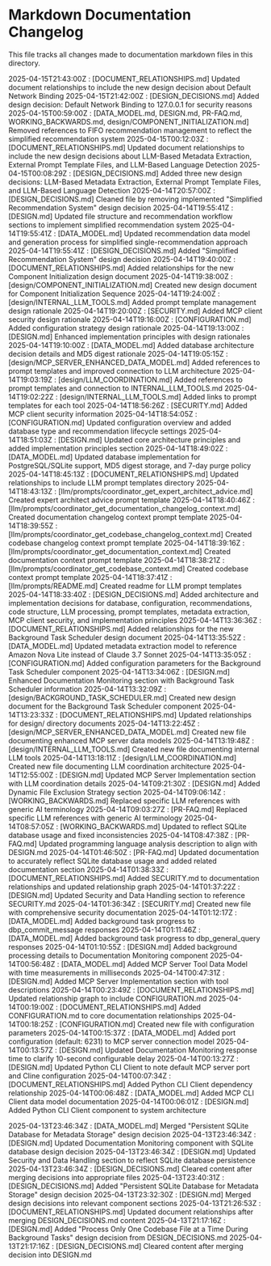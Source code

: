 # Markdown Documentation Changelog

This file tracks all changes made to documentation markdown files in this directory.

2025-04-15T21:43:00Z : [DOCUMENT_RELATIONSHIPS.md] Updated document relationships to include the new design decision about Default Network Binding
2025-04-15T21:42:00Z : [DESIGN_DECISIONS.md] Added design decision: Default Network Binding to 127.0.0.1 for security reasons
2025-04-15T00:59:00Z : [DATA_MODEL.md, DESIGN.md, PR-FAQ.md, WORKING_BACKWARDS.md, design/COMPONENT_INITIALIZATION.md] Removed references to FIFO recommendation management to reflect the simplified recommendation system
2025-04-15T00:12:03Z : [DOCUMENT_RELATIONSHIPS.md] Updated document relationships to include the new design decisions about LLM-Based Metadata Extraction, External Prompt Template Files, and LLM-Based Language Detection
2025-04-15T00:08:29Z : [DESIGN_DECISIONS.md] Added three new design decisions: LLM-Based Metadata Extraction, External Prompt Template Files, and LLM-Based Language Detection
2025-04-14T20:57:00Z : [DESIGN_DECISIONS.md] Cleaned file by removing implemented "Simplified Recommendation System" design decision
2025-04-14T19:55:41Z : [DESIGN.md] Updated file structure and recommendation workflow sections to implement simplified recommendation system
2025-04-14T19:55:41Z : [DATA_MODEL.md] Updated recommendation data model and generation process for simplified single-recommendation approach
2025-04-14T19:55:41Z : [DESIGN_DECISIONS.md] Added "Simplified Recommendation System" design decision
2025-04-14T19:40:00Z : [DOCUMENT_RELATIONSHIPS.md] Added relationships for the new Component Initialization design document
2025-04-14T19:38:00Z : [design/COMPONENT_INITIALIZATION.md] Created new design document for Component Initialization Sequence
2025-04-14T19:24:00Z : [design/INTERNAL_LLM_TOOLS.md] Added prompt template management design rationale
2025-04-14T19:20:00Z : [SECURITY.md] Added MCP client security design rationale
2025-04-14T19:16:00Z : [CONFIGURATION.md] Added configuration strategy design rationale
2025-04-14T19:13:00Z : [DESIGN.md] Enhanced implementation principles with design rationales
2025-04-14T19:10:00Z : [DATA_MODEL.md] Added database architecture decision details and MD5 digest rationale
2025-04-14T19:05:15Z : [design/MCP_SERVER_ENHANCED_DATA_MODEL.md] Added references to prompt templates and improved connection to LLM architecture
2025-04-14T19:03:19Z : [design/LLM_COORDINATION.md] Added references to prompt templates and connection to INTERNAL_LLM_TOOLS.md
2025-04-14T19:02:22Z : [design/INTERNAL_LLM_TOOLS.md] Added links to prompt templates for each tool
2025-04-14T18:56:26Z : [SECURITY.md] Added MCP client security information
2025-04-14T18:54:05Z : [CONFIGURATION.md] Updated configuration overview and added database type and recommendation lifecycle settings
2025-04-14T18:51:03Z : [DESIGN.md] Updated core architecture principles and added implementation principles section
2025-04-14T18:49:02Z : [DATA_MODEL.md] Updated database implementation for PostgreSQL/SQLite support, MD5 digest storage, and 7-day purge policy
2025-04-14T18:45:13Z : [DOCUMENT_RELATIONSHIPS.md] Updated relationships to include LLM prompt templates directory
2025-04-14T18:43:13Z : [llm/prompts/coordinator_get_expert_architect_advice.md] Created expert architect advice prompt template
2025-04-14T18:40:46Z : [llm/prompts/coordinator_get_documentation_changelog_context.md] Created documentation changelog context prompt template
2025-04-14T18:39:55Z : [llm/prompts/coordinator_get_codebase_changelog_context.md] Created codebase changelog context prompt template
2025-04-14T18:39:16Z : [llm/prompts/coordinator_get_documentation_context.md] Created documentation context prompt template
2025-04-14T18:38:21Z : [llm/prompts/coordinator_get_codebase_context.md] Created codebase context prompt template
2025-04-14T18:37:41Z : [llm/prompts/README.md] Created readme for LLM prompt templates
2025-04-14T18:33:40Z : [DESIGN_DECISIONS.md] Added architecture and implementation decisions for database, configuration, recommendations, code structure, LLM processing, prompt templates, metadata extraction, MCP client security, and implementation principles
2025-04-14T13:36:36Z : [DOCUMENT_RELATIONSHIPS.md] Added relationships for the new Background Task Scheduler design document
2025-04-14T13:35:52Z : [DATA_MODEL.md] Updated metadata extraction model to reference Amazon Nova Lite instead of Claude 3.7 Sonnet
2025-04-14T13:35:05Z : [CONFIGURATION.md] Added configuration parameters for the Background Task Scheduler component
2025-04-14T13:34:06Z : [DESIGN.md] Enhanced Documentation Monitoring section with Background Task Scheduler information
2025-04-14T13:32:09Z : [design/BACKGROUND_TASK_SCHEDULER.md] Created new design document for the Background Task Scheduler component
2025-04-14T13:23:33Z : [DOCUMENT_RELATIONSHIPS.md] Updated relationships for design/ directory documents
2025-04-14T13:22:45Z : [design/MCP_SERVER_ENHANCED_DATA_MODEL.md] Created new file documenting enhanced MCP server data models
2025-04-14T13:19:48Z : [design/INTERNAL_LLM_TOOLS.md] Created new file documenting internal LLM tools
2025-04-14T13:18:11Z : [design/LLM_COORDINATION.md] Created new file documenting LLM coordination architecture
2025-04-14T12:55:00Z : [DESIGN.md] Updated MCP Server Implementation section with LLM coordination details
2025-04-14T09:21:30Z : [DESIGN.md] Added Dynamic File Exclusion Strategy section
2025-04-14T09:06:14Z : [WORKING_BACKWARDS.md] Replaced specific LLM references with generic AI terminology
2025-04-14T09:03:27Z : [PR-FAQ.md] Replaced specific LLM references with generic AI terminology
2025-04-14T08:57:05Z : [WORKING_BACKWARDS.md] Updated to reflect SQLite database usage and fixed inconsistencies
2025-04-14T08:47:38Z : [PR-FAQ.md] Updated programming language analysis description to align with DESIGN.md
2025-04-14T01:46:50Z : [PR-FAQ.md] Updated documentation to accurately reflect SQLite database usage and added related documentation section
2025-04-14T01:38:33Z : [DOCUMENT_RELATIONSHIPS.md] Added SECURITY.md to documentation relationships and updated relationship graph
2025-04-14T01:37:22Z : [DESIGN.md] Updated Security and Data Handling section to reference SECURITY.md
2025-04-14T01:36:34Z : [SECURITY.md] Created new file with comprehensive security documentation
2025-04-14T01:12:17Z : [DATA_MODEL.md] Added background task progress to dbp_commit_message responses
2025-04-14T01:11:46Z : [DATA_MODEL.md] Added background task progress to dbp_general_query responses
2025-04-14T01:10:55Z : [DESIGN.md] Added background processing details to Documentation Monitoring component
2025-04-14T00:56:48Z : [DATA_MODEL.md] Added MCP Server Tool Data Model with time measurements in milliseconds
2025-04-14T00:47:31Z : [DESIGN.md] Added MCP Server Implementation section with tool descriptions
2025-04-14T00:23:49Z : [DOCUMENT_RELATIONSHIPS.md] Updated relationship graph to include CONFIGURATION.md
2025-04-14T00:19:00Z : [DOCUMENT_RELATIONSHIPS.md] Added CONFIGURATION.md to core documentation relationships
2025-04-14T00:18:25Z : [CONFIGURATION.md] Created new file with configuration parameters
2025-04-14T00:15:37Z : [DATA_MODEL.md] Added port configuration (default: 6231) to MCP server connection model
2025-04-14T00:13:57Z : [DESIGN.md] Updated Documentation Monitoring response time to clarify 10-second configurable delay
2025-04-14T00:13:27Z : [DESIGN.md] Updated Python CLI Client to note default MCP server port and Cline configuration
2025-04-14T00:07:34Z : [DOCUMENT_RELATIONSHIPS.md] Added Python CLI Client dependency relationship
2025-04-14T00:06:48Z : [DATA_MODEL.md] Added MCP CLI Client data model documentation
2025-04-14T00:06:01Z : [DESIGN.md] Added Python CLI Client component to system architecture

2025-04-13T23:46:34Z : [DATA_MODEL.md] Merged "Persistent SQLite Database for Metadata Storage" design decision
2025-04-13T23:46:34Z : [DESIGN.md] Updated Documentation Monitoring component with SQLite database design decision
2025-04-13T23:46:34Z : [DESIGN.md] Updated Security and Data Handling section to reflect SQLite database persistence
2025-04-13T23:46:34Z : [DESIGN_DECISIONS.md] Cleared content after merging decisions into appropriate files
2025-04-13T23:40:31Z : [DESIGN_DECISIONS.md] Added "Persistent SQLite Database for Metadata Storage" design decision
2025-04-13T23:32:30Z : [DESIGN.md] Merged design decisions into relevant component sections
2025-04-13T21:26:53Z : [DOCUMENT_RELATIONSHIPS.md] Updated document relationships after merging DESIGN_DECISIONS.md content
2025-04-13T21:17:16Z : [DESIGN.md] Added "Process Only One Codebase File at a Time During Background Tasks" design decision from DESIGN_DECISIONS.md
2025-04-13T21:17:16Z : [DESIGN_DECISIONS.md] Cleared content after merging decision into DESIGN.md
